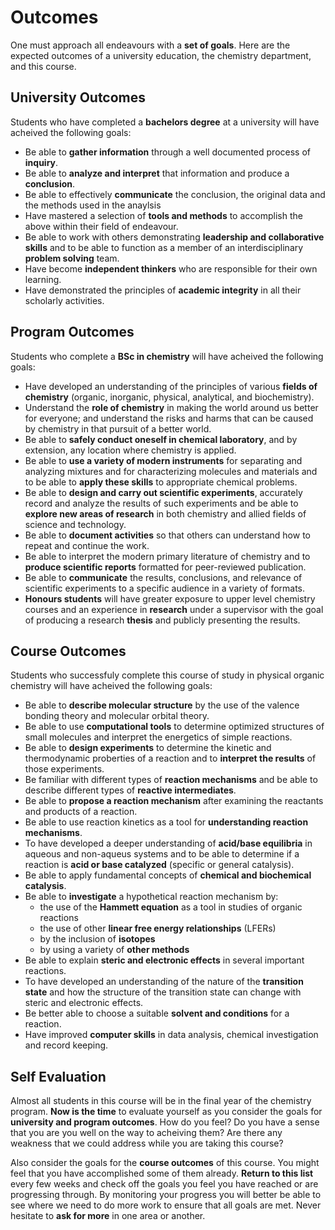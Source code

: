 # Outcomes

One must approach all endeavours with a **set of goals**. Here are the expected outcomes of a university education, the chemistry department, and this course.

## University Outcomes
Students who have completed a **bachelors degree** at a university will have acheived the following goals:

- Be able to **gather information** through a well documented process of **inquiry**.
- Be able to **analyze and interpret** that information and produce a **conclusion**.
- Be able to effectively **communicate** the conclusion, the original data and the methods used in the anaylsis
- Have mastered a selection of **tools and methods** to accomplish the above within their field of endeavour.
- Be able to work with others demonstrating **leadership and collaborative skills** and to be able to function as a member of an interdisciplinary **problem solving** team.
- Have become **independent thinkers** who are responsible for their own learning.
- Have demonstrated the principles of **academic integrity** in all their scholarly activities.

## Program Outcomes
Students who complete a **BSc in chemistry** will have acheived the following goals:

- Have developed an understanding of the principles of various **fields of chemistry** (organic, inorganic, physical, analytical, and biochemistry).
- Understand the **role of chemistry** in making the world around us better for everyone; and understand the risks and harms that can be caused by chemistry in that pursuit of a better world.
- Be able to **safely conduct oneself in chemical laboratory**, and by extension, any location where chemistry is applied.
- Be able to **use a variety of modern instruments** for separating and analyzing mixtures and for characterizing molecules and materials and to be able to **apply these skills** to appropriate chemical problems.
- Be able to **design and carry out scientific experiments**, accurately record and analyze the results of such experiments and be able to **explore new areas of research** in both chemistry and allied fields of science and technology.
- Be able to **document activities** so that others can understand how to repeat and continue the work.
- Be able to interpret the modern primary literature of chemistry and to **produce scientific reports** formatted for peer-reviewed publication.
- Be able to **communicate** the results, conclusions, and relevance of scientific experiments to a specific audience in a variety of formats.
- **Honours students** will have greater exposure to upper level chemistry courses and an experience in **research** under a supervisor with the goal of producing a research **thesis** and publicly presenting the results.

## Course Outcomes

Students who successfuly complete this course of study in physical organic chemistry will have acheived the following goals:

- Be able to **describe molecular structure** by the use of the valence bonding theory and molecular orbital theory.
- Be able to use **computational tools** to determine optimized structures of small molecules and interpret the energetics of simple reactions.
- Be able to **design experiments** to determine the kinetic and thermodynamic proberties of a reaction and to **interpret the results** of those experiments.
- Be familiar with different types of **reaction mechanisms** and be able to describe different types of **reactive intermediates**.
- Be able to **propose a reaction mechanism** after examining the reactants and products of a reaction.
- Be able to use reaction kinetics as a tool for **understanding reaction mechanisms**.
- To have developed a deeper understanding of **acid/base equilibria** in aqueous and non-aqueus systems and to be able to determine if a reaction is **acid or base catalyzed** (specific or general catalysis).
- Be able to apply fundamental concepts of **chemical and biochemical catalysis**.
- Be able to **investigate** a hypothetical reaction mechanism by: 
    - the use of the **Hammett equation** as a tool in studies of organic reactions 
    - the use of other **linear free energy relationships** (LFERs)
    - by the inclusion of **isotopes** 
    - by using a variety of **other methods**
- Be able to explain **steric and electronic effects** in several important reactions.
- To have developed an understanding of the nature of the **transition state** and how the structure of the transition state can change with steric and electronic effects.
- Be better able to choose a suitable **solvent and conditions** for a reaction.
- Have improved **computer skills** in data analysis, chemical investigation and record keeping.

## Self Evaluation

Almost all students in this course will be in the final year of the chemistry program. **Now is the time** to evaluate yourself as you consider the goals for **university and program outcomes**. How do you feel? Do you have a sense that you are you well on the way to acheiving them? Are there any weakness that we could address while you are taking this course?

Also consider the goals for the **course outcomes** of this course. You might feel that you have accomplished some of them already. **Return to this list** every few weeks and check off the goals you feel you have reached or are progressing through. By monitoring your progress you will better be able to see where we need to do more work to ensure that all goals are met. Never hesitate to **ask for more** in one area or another.